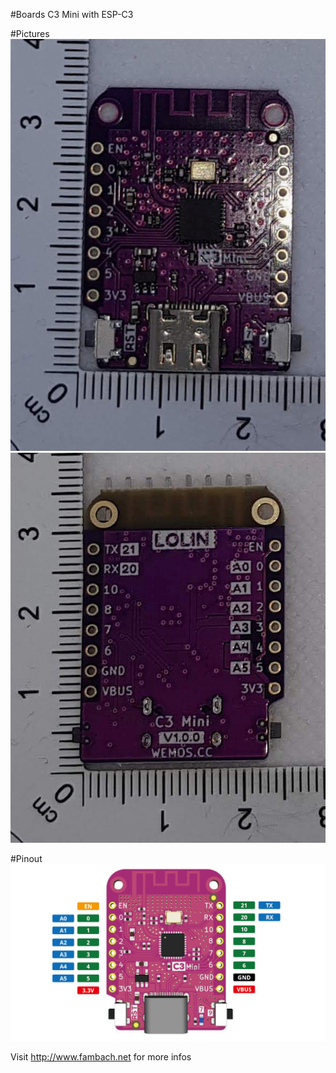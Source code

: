 #Boards 
C3 Mini 
with ESP-C3

#Pictures
![Image of shield](./img/C3Mini-Front.jpg)
![Image of shield](./img/c3mini-back.jpg)

#Pinout
![Image of shield](./img/c3_mini_v1.0.0_4_16x9-Pinout.jpg)

Visit http://www.fambach.net for more infos